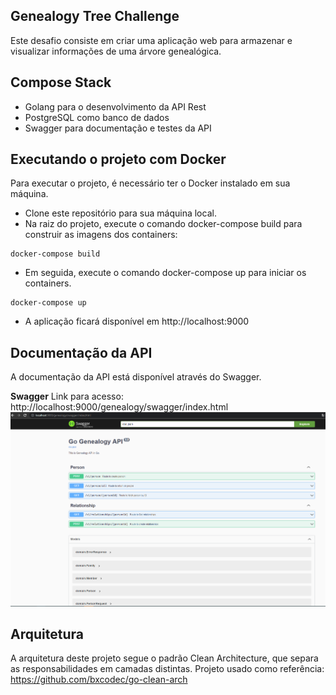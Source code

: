 ## Genealogy Tree Challenge
Este desafio consiste em criar uma aplicação web para armazenar e visualizar informações de uma árvore genealógica.

## Compose Stack
- Golang para o desenvolvimento da API Rest
- PostgreSQL como banco de dados
- Swagger para documentação e testes da API

## Executando o projeto com Docker
Para executar o projeto, é necessário ter o Docker instalado em sua máquina.

- Clone este repositório para sua máquina local.
- Na raiz do projeto, execute o comando docker-compose build para construir as imagens dos containers:
```
docker-compose build
```
- Em seguida, execute o comando docker-compose up para iniciar os containers.
```
docker-compose up
```
- A aplicação ficará disponível em http://localhost:9000

## Documentação da API
A documentação da API está disponível através do Swagger.

**Swagger**
Link para acesso: http://localhost:9000/genealogy/swagger/index.html
![Swagger Representation](/assets/swagger.png)

## Arquitetura
A arquitetura deste projeto segue o padrão Clean Architecture, que separa as responsabilidades em camadas distintas.
Projeto usado como referência: https://github.com/bxcodec/go-clean-arch